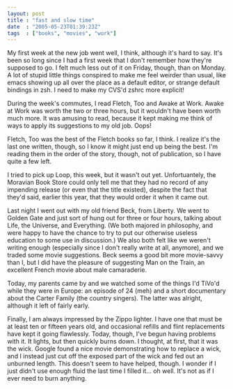 ```yaml
---
layout: post
title : "fast and slow time"
date  : "2005-05-23T01:39:23Z"
tags  : ["books", "movies", "work"]
---
```

My first week at the new job went well, I think, although it's hard to say. It's been so long since I had a first week that I don't remember how they're supposed to go.  I felt much less out of it on Friday, though, than on Monday. A lot of stupid little things conspired to make me feel weirder than usual, like emacs showing up all over the place as a default editor, or strange default bindings in zsh.  I need to make my CVS'd zshrc more explicit!

During the week's commutes, I read Fletch, Too and Awake at Work.  Awake at Work was worth the two or three hours, but it wouldn't have been worth much more.  It was amusing to read, because it kept making me think of ways to apply its suggestions to my old job.  Oops!

Fletch, Too was the best of the Fletch books so far, I think.  I realize it's the last one written, though, so I know it might just end up being the best. I'm reading them in the order of the story, though, not of publication, so I have quite a few left.

I tried to pick up Loop, this week, but it wasn't out yet.  Unfortuantely, the Moravian Book Store could only tell me that they had no record of any impending release (or even that the title existed), despite the fact that they'd said, earlier this year, that they would order it when it came out.

Last night I went out with my old friend Beck, from Liberty.  We went to Golden Gate and just sort of hung out for three or four hours, talking about Life, the Universe, and Everything.  (We both majored in philosophy, and were happy to have the chance to try to put our otherwise useless education to some use in discussion.)  We also both felt like we weren't writing enough (especially since I don't really write at all, anymore), and we traded some movie suggestions.  Beck seems a good bit more movie-savvy than I, but I did have the pleasure of suggesting Man on the Train, an excellent French movie about male camaraderie.

Today, my parents came by and we watched some of the things I'd TiVo'd while they were in Europe: an episode of 24 (meh) and a short documentary about the Carter Family (the country singers).  The latter was alright, although it left of fairly early.

Finally, I am always impressed by the Zippo lighter.  I have one that must be at least ten or fifteen years old, and occasional refills and flint replacements have kept it going flawlessly.  Today, though, I've begun having problems with it.  It lights, but then quickly burns down.  I thought, at first, that it was the wick.  Google found a nice movie demonstrating how to replace a wick, and I instead just cut off the exposed part of the wick and fed out an unburned length.  This doesn't seem to have helped, though.  I wonder if I just didn't use enough fluid the last time I filled it... oh well. It's not as if I ever need to burn anything.
